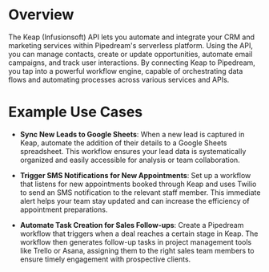 # Overview

The Keap (Infusionsoft) API lets you automate and integrate your CRM and marketing services within Pipedream's serverless platform. Using the API, you can manage contacts, create or update opportunities, automate email campaigns, and track user interactions. By connecting Keap to Pipedream, you tap into a powerful workflow engine, capable of orchestrating data flows and automating processes across various services and APIs.

# Example Use Cases

- **Sync New Leads to Google Sheets**: When a new lead is captured in Keap, automate the addition of their details to a Google Sheets spreadsheet. This workflow ensures your lead data is systematically organized and easily accessible for analysis or team collaboration.

- **Trigger SMS Notifications for New Appointments**: Set up a workflow that listens for new appointments booked through Keap and uses Twilio to send an SMS notification to the relevant staff member. This immediate alert helps your team stay updated and can increase the efficiency of appointment preparations.

- **Automate Task Creation for Sales Follow-ups**: Create a Pipedream workflow that triggers when a deal reaches a certain stage in Keap. The workflow then generates follow-up tasks in project management tools like Trello or Asana, assigning them to the right sales team members to ensure timely engagement with prospective clients.
